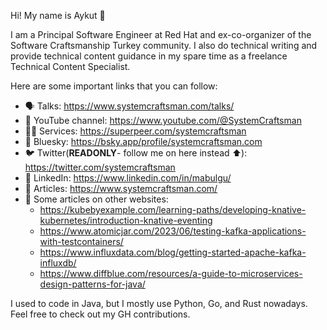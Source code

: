 Hi! My name is Aykut 👋

I am a Principal Software Engineer at Red Hat and ex-co-organizer of the Software Craftsmanship Turkey community.
I also do technical writing and provide technical content guidance in my spare time as a freelance Technical Content Specialist.

Here are some important links that you can follow:

- 🗣️ Talks: https://www.systemcraftsman.com/talks/
- 🎥 YouTube channel: https://www.youtube.com/@SystemCraftsman
- 👨‍🏫 Services: https://superpeer.com/systemcraftsman
- :butterfly: Bluesky: https://bsky.app/profile/systemcraftsman.com
- 🐦 Twitter(**READONLY**- follow me on here instead :arrow_up:): https://twitter.com/systemcraftsman
- 🧳 LinkedIn: https://www.linkedin.com/in/mabulgu/
- 📜 Articles: https://www.systemcraftsman.com/
- 📜 Some articles on other websites:
  - https://kubebyexample.com/learning-paths/developing-knative-kubernetes/introduction-knative-eventing
  - https://www.atomicjar.com/2023/06/testing-kafka-applications-with-testcontainers/
  - https://www.influxdata.com/blog/getting-started-apache-kafka-influxdb/
  - https://www.diffblue.com/resources/a-guide-to-microservices-design-patterns-for-java/


I used to code in Java, but I mostly use Python, Go, and Rust nowadays. Feel free to check out my GH contributions.

